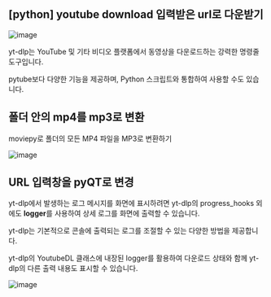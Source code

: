 ## [python] youtube download 입력받은 url로 다운받기

![image](https://github.com/user-attachments/assets/8d284744-8d94-4ad5-8221-eec51dcc8ac4)


yt-dlp는 YouTube 및 기타 비디오 플랫폼에서 동영상을 다운로드하는 강력한 명령줄 도구입니다. 

pytube보다 다양한 기능을 제공하며, Python 스크립트와 통합하여 사용할 수도 있습니다.



## 폴더 안의 mp4를 mp3로 변환

moviepy로 폴더의 모든 MP4 파일을 MP3로 변환하기

![image](https://github.com/user-attachments/assets/2fac79a4-b8a9-43ce-873f-79c6b69d91a6)



## URL 입력창을 pyQT로  변경

yt-dlp에서 발생하는 로그 메시지를 화면에 표시하려면 
yt-dlp의 progress_hooks 외에도 **logger**를 사용하여 상세 로그를 화면에 출력할 수 있습니다. 

yt-dlp는 기본적으로 콘솔에 출력되는 로그를 조절할 수 있는 다양한 방법을 제공합니다.

yt-dlp의 YoutubeDL 클래스에 내장된 logger를 활용하여 다운로드 상태와 함께 yt-dlp의 다른 출력 내용도 표시할 수 있습니다.

![image](https://github.com/user-attachments/assets/3c4c29b4-3fbf-4a6e-825d-4a81e9e487b6)


